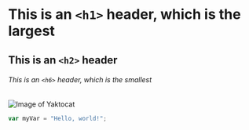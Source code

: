 # <h1> This is an `<h1>` header, which is the largest

## This is an `<h2>` header

###### This is an `<h6>` header, which is the smallest

![Image of Yaktocat]([https://www.google.com/search?channel=fs&client=ubuntu-sn&q=rfhnbyrb#vhid=R-GbI2nl1ThhHM&vssid=l])

``` javascript
var myVar = "Hello, world!";
```
